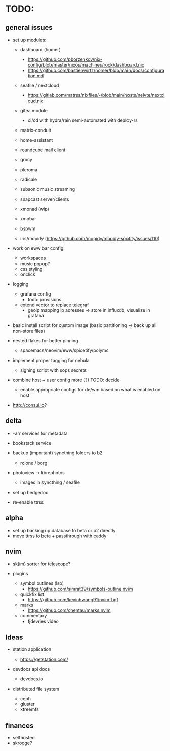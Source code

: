 # TODO:

## general issues

- set up modules:

    - dashboard (homer)
        - https://github.com/pborzenkov/nix-config/blob/master/nixos/machines/rock/dashboard.nix
        - https://github.com/bastienwirtz/homer/blob/main/docs/configuration.md

     - seafile / nextcloud
        - https://gitlab.com/matrss/nixfiles/-/blob/main/hosts/nelvte/nextcloud.nix

    - gitea module
        - ci/cd with hydra/rain semi-automated with deploy-rs

    - matrix-conduit
    - home-assistant
    - roundcube mail client
    - grocy
    - pleroma
    - radicale
    - subsonic music streaming
    - snapcast server/clients

    - xmonad (wip)
    - xmobar
    - bspwm

    - iris/mopidy (https://github.com/mopidy/mopidy-spotify/issues/110)

- work on eww bar config
    - workspaces
    - music popup?
    - css styling
    - onclick

- logging
    - grafana config
        - todo: provisions
    - extend vector to replace telegraf
        - geoip mapping ip adresses -> store in influxdb, visualize in grafana

- basic install script for custom image (basic partitioning -> back up all non-store files)

- nested flakes for better pinning
    - spacemacs/neovim/eww/spicetify/polymc

- implement proper tagging for nebula
    - signing script with sops secrets

- combine host + user config more (?) TODO: decide
    - enable appropriate configs for de/wm based on what is enabled on host

- http://consul.io?

## delta

- -arr services for metadata

- bookstack service

- backup (important) syncthing folders to b2
    - rclone / borg

- photoview -> librephotos
    - images in syncthing / seafile

- set up hedgedoc
- re-enable ttrss

## alpha

- set up backing up database to beta or b2 directly
- move ttrss to beta + passthrough with caddy

## nvim

- sk(im) sorter for telescope?

- plugins
    - symbol outlines (lsp)
        - https://github.com/simrat39/symbols-outline.nvim
    - quickfix list
        - https://github.com/kevinhwang91/nvim-bqf
    - marks
        - https://github.com/chentau/marks.nvim
    - commentary
        - tjdevries video

## Ideas

- station application
    - https://getstation.com/

- devdocs api docs
    - devdocs.io

- distributed file system
    - ceph
    - gluster
    - xtreemfs

## finances

- selfhosted
- skrooge?
